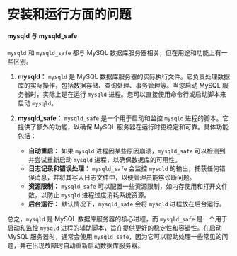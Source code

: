 # 安装和运行方面的问题

#### mysqld 与 mysqld_safe

`mysqld` 和 `mysqld_safe` 都与 MySQL 数据库服务器相关，但在用途和功能上有一些区别。

1. **mysqld：** `mysqld` 是 MySQL 数据库服务器的实际执行文件。它负责处理数据库的实际操作，包括数据存储、查询处理、事务管理等。当您启动 MySQL 服务器时，实际上是在运行 `mysqld` 进程。您可以直接使用命令行或启动脚本来启动 `mysqld`。

2. **mysqld_safe：** `mysqld_safe` 是一个用于启动和监控 `mysqld` 进程的脚本。它提供了额外的功能，以确保 MySQL 服务器在运行时更稳定和可靠。具体功能包括：

   - **自动重启：** 如果 `mysqld` 进程因某些原因崩溃，`mysqld_safe` 可以检测到并尝试重新启动 `mysqld` 进程，以确保数据库的可用性。
   - **日志记录和错误处理：** `mysqld_safe` 会监控 `mysqld` 的输出，捕获任何错误消息，并将其写入日志文件中，以便管理员能够诊断问题。
   - **资源限制：** `mysqld_safe` 可以配置一些资源限制，如内存使用和打开文件数，以防止 `mysqld` 进程过度消耗系统资源。
   - **后台运行：** 默认情况下，`mysqld_safe` 会将 `mysqld` 进程放在后台运行。

总之，`mysqld` 是 MySQL 数据库服务器的核心进程，而 `mysqld_safe` 是一个用于启动和监控 `mysqld` 进程的辅助脚本，旨在提供更好的稳定性和容错性。在启动 MySQL 服务器时，通常会使用 `mysqld_safe`，因为它可以帮助处理一些常见的问题，并在出现故障时自动重新启动数据库服务器。